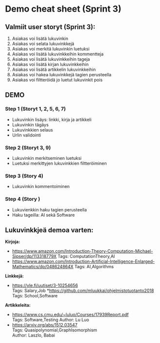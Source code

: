 # Demo cheat sheet (Sprint 3)

## Valmiit user storyt (Sprint 3):

1. Asiakas voi lisätä lukuvinkin
2. Asiakas voi selata lukuvinkkejä
3. Asiakas voi merkitä lukuvinkin luetuksi
4. Asiakas voi lisätä lukuvinkkeihin kommentteja
5. Asiakas voi lisätä lukuvinkkeihin tageja
6. Asiakas voi lisätä kirjan lukuvinkkeihin
7. Asiakas voi lisätä artikkelin lukuvinkkeihin
8. Asiakas voi hakea lukuvinkkejä tagien perusteella
9. Asiakas voi filtteröidä jo luetut lukuvinkit pois

## DEMO

### Step 1 (Storyt 1, 2, 5, 6, 7)

* Lukuvinkin lisäys: linkki, kirja ja artikkeli
* Lukuvinkin tägäys
* Lukuvinkkien selaus
* Urlin validointi

### Step 2 (Storyt 3, 9)

* Lukuvinkin merkitseminen luetuksi
* Luetuksi merkittyjen lukuvinkkien filtteröiminen

### Step 3 (Story 4)

* Lukuvinkin kommentoiminen

### Step 4 (Story )

* Lukuvienkkin haku tagien perusteella
* Haku tageilla: AI sekä Software


## Lukuvinkkjeä demoa varten:

**Kirjoja:**

* https://www.amazon.com/Introduction-Theory-Computation-Michael-Sipser/dp/113318779X 
Tags: ComputationTheory,AI
* https://www.amazon.com/Introduction-Artificial-Intelligence-Enlarged-Mathematics/dp/048624864X
Tags: AI,Algorithms

**Linkkejä:**

* https://yle.fi/uutiset/3-10254656      
Tags: Salary,Job
*https://github.com/mluukkai/ohjelmistotuotanto2018    
Tags: School,Software

**Artikkeleita:**

* https://www.cs.cmu.edu/~luluo/Courses/17939Report.pdf    
Tags: Software,Testing
Author: Lu Luo
* https://arxiv.org/abs/1512.03547   
Tags: Quasipolynomial,GraphIsomorphism  
Author: Laszlo, Babai

 
